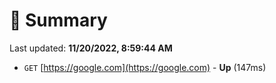 # 📖 Summary
Last updated: **11/20/2022, 8:59:44 AM**

- `GET` [https://google.com](https://google.com) - **Up** (147ms)
